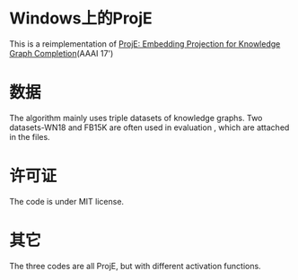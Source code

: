 # Windows上的ProjE

This is a reimplementation of [ProjE: Embedding Projection for Knowledge Graph Completion](http://www.aaai.org/ocs/index.php/AAAI/AAAI17/paper/download/14279/13906)(AAAI 17')

# 数据

The algorithm mainly uses triple datasets of knowledge graphs. Two datasets-WN18 and FB15K are often used in evaluation , which are attached in the files.

# 许可证

The code is under MIT license.

# 其它

The three codes are all ProjE, but with different activation functions.